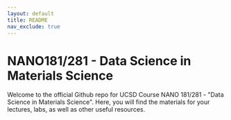 ```yaml
---
layout: default
title: README
nav_exclude: true
---
```


# NANO181/281 - Data Science in Materials Science

Welcome to the official Github repo for UCSD Course NANO 181/281 - 
"Data Science in Materials Science". Here, you will find the materials for your
lectures, labs, as well as other useful resources.
